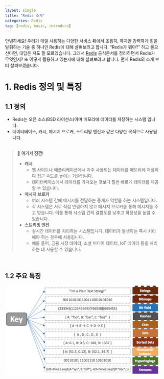 ```yaml
---
layout: single
title: "Redis 소개"
categories: Redis
tag: [redis, basic, introduce]
---
```

안녕하세요! 우리가 매일 사용하는 다양한 서비스 뒤에서 조용히, 하지만 강력하게 힘을 발휘하는 기술 중 하나인 Redis에 대해 살펴보려고 합니다. “Redis가 뭐야?” 하고 물으신다면, 대답은 저도 잘 모르겠습니다. 그래서 [Redis](https://redis.io/docs/about/) 공식문서를 정리하면서 Redis가 무엇인지? 또 어떻게 활용하고 있는지에 대해 살펴보려고 합니다. 먼저 Redis의 소개 부터 살펴보겠습니다.
# 1. Redis 정의 및 특징
## 1.1 정의
- Redis는 오픈 소스(BSD 라이선스)이며 메모리에 데이터를 저장하는 시스템 입니다.
- 데이터베이스, 캐시, 메시지 브로커, 스트리밍 엔진과 같은 다양한 목적으로 사용됩니다.
<br><br>
> 📌 **여기서 잠깐!**
> - **캐시**
>     - 웹 사이트나 애플리케이션에서 자주 사용되는 데이터를 메모리에 저장하여 접근 속도를 높이는 기술입니다.
>     - 데이터베이스에서 데이터를 가져오는 것보다 훨씬 빠르게 데이터를 제공할 수 있습니다.
> - **메시지 브로커**
>     - 여러 시스템 간에 메시지를 전달하는 중개자 역할을 하는 시스템입니다.
>     - 각 시스템은 서로 직접 연결하지 않고 메시지 브로커를 통해 메시지를 주고 받습니다. 이를 통해 시스템 간의 결합도를 낮추고 확장성을 높일 수 있습니다.
> - **스트리밍 엔진**
>     - 실시간 데이터를 처리하는 시스템입니다. 데이터가 발생하는 즉시 처리해야 하는 경우에 사용됩니다.
>     - 예를 들어, 금융 시장 데이터, 소셜 미디어 데이터, IoT 데이터 등을 처리하는 데 사용할 수 있습니다.

<br>

## 1.2 주요 특징
![images](/images/2024-03-16-redis/redis-structure.png)